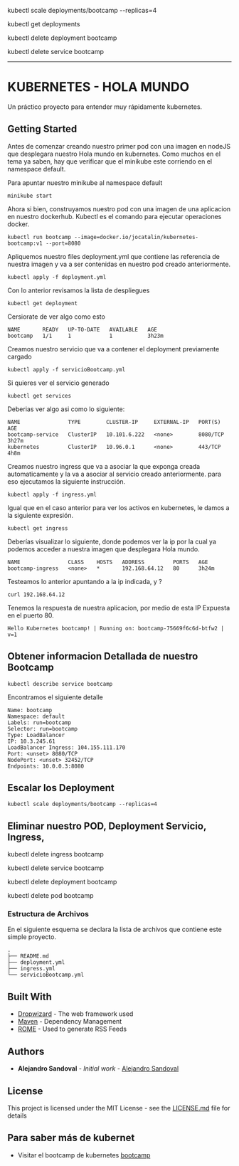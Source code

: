



kubectl scale deployments/bootcamp --replicas=4

kubectl get deployments

kubectl delete deployment bootcamp

kubectl delete service bootcamp


-------

# KUBERNETES - HOLA MUNDO

Un práctico proyecto para entender muy rápidamente kubernetes. 

## Getting Started

Antes de comenzar creando nuestro primer pod con una imagen en nodeJS que desplegara nuestro Hola mundo en kubernetes. Como muchos en el tema ya saben, hay que verificar que el minikube este corriendo en el namespace default. 

Para apuntar nuestro minikube al namespace default 




```
minikube start
```

Ahora si bien, construyamos nuestro pod con una imagen de una aplicacion en nuestro dockerhub. Kubectl es el comando para ejecutar operaciones docker.

```
kubectl run bootcamp --image=docker.io/jocatalin/kubernetes-bootcamp:v1 --port=8080
```

Apliquemos nuestro files deployment.yml que contiene las referencia de nuestra imagen y va a ser contenidas en nuestro pod creado anteriormente.

```
kubectl apply -f deployment.yml
```


Con lo anterior revisamos la lista de despliegues

```
kubectl get deployment
```

Cersiorate de ver algo como esto

```
NAME       READY   UP-TO-DATE   AVAILABLE   AGE
bootcamp   1/1     1            1           3h23m
```

Creamos nuestro servicio que va a contener el deployment previamente cargado

```
kubectl apply -f servicioBootcamp.yml
```

Si quieres ver el servicio generado

```
kubectl get services
```
Deberias ver algo asi como lo siguiente:

```
NAME               TYPE        CLUSTER-IP     EXTERNAL-IP   PORT(S)    AGE
bootcamp-service   ClusterIP   10.101.6.222   <none>        8080/TCP   3h27m
kubernetes         ClusterIP   10.96.0.1      <none>        443/TCP    4h8m
```

Creamos nuestro ingress que va a asociar la <ip externa> que exponga creada automaticamente y la va a asociar al servicio creado anteriormente. para eso ejecutamos la siguiente instrucción.

```
kubectl apply -f ingress.yml
```

Igual que en el caso anterior para ver los <ingress> activos en kubernetes, le damos a la siguiente expresión.

```
kubectl get ingress
```

Deberías visualizar lo siguiente, donde podemos ver la ip por la cual ya podemos acceder a nuestra imagen que desplegara Hola mundo.

```
NAME               CLASS    HOSTS   ADDRESS         PORTS   AGE
bootcamp-ingress   <none>   *       192.168.64.12   80      3h24m
```

Testeamos lo anterior apuntando a la ip indicada, y ?
```
curl 192.168.64.12
```

Tenemos la respuesta de nuestra aplicacion, por medio de esta IP Expuesta en el puerto 80. 

```
Hello Kubernetes bootcamp! | Running on: bootcamp-75669f6c6d-btfw2 | v=1
```
  
## Obtener informacion Detallada de nuestro Bootcamp

```
kubectl describe service bootcamp
```

Encontramos el siguiente detalle 

```
Name: bootcamp
Namespace: default
Labels: run=bootcamp
Selector: run=bootcamp
Type: LoadBalancer
IP: 10.3.245.61
LoadBalancer Ingress: 104.155.111.170
Port: <unset> 8080/TCP
NodePort: <unset> 32452/TCP
Endpoints: 10.0.0.3:8080
```

## Escalar los Deployment

```
kubectl scale deployments/bootcamp --replicas=4
```

## Eliminar nuestro POD, Deployment Servicio, Ingress, 

kubectl delete ingress bootcamp

kubectl delete service bootcamp

kubectl delete deployment bootcamp

kubectl delete pod bootcamp


### Estructura de Archivos

En el siguiente esquema se declara la lista de archivos que contiene este simple proyecto.

```
.
├── README.md
├── deployment.yml
├── ingress.yml
└── servicioBootcamp.yml
```


## Built With

- [Dropwizard](http://www.dropwizard.io/1.0.2/docs/) - The web framework used
- [Maven](https://maven.apache.org/) - Dependency Management
- [ROME](https://rometools.github.io/rome/) - Used to generate RSS Feeds


## Authors

- **Alejandro Sandoval** - _Initial work_ - [Alejandro Sandoval](https://github.com/catchai)

## License

This project is licensed under the MIT License - see the [LICENSE.md](LICENSE.md) file for details

## Para saber más de kubernet

- Visitar el bootcamp de kubernetes [bootcamp](https://kubernetesbootcamp.github.io/kubernetes-bootcamp/index.html)



